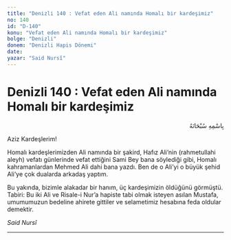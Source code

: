 ```yaml
---
title: "Denizli 140 : Vefat eden Ali namında Homalı bir kardeşimiz"
no: 140
id: "D-140"
konu: "Vefat eden Ali namında Homalı bir kardeşimiz"
bolge: "Denizli"
donem: "Denizli Hapis Dönemi"
date: 
yazar: "Said Nursî"
---
```


# Denizli 140 : Vefat eden Ali namında Homalı bir kardeşimiz

<p class="arabic" dir="rtl" title="Meal: “Her türlü noksan sıfatlardan yüce olan Allah’ın adıyla.”">بِاسْمِهِ سُبْحَانَهُ</p>

Aziz Kardeşlerim!

Homalı kardeşlerimizden Ali namında bir şakird, Hafız Ali’nin (rahmetullahi aleyh) vefatı günlerinde vefat ettiğini Sami Bey bana söylediği gibi, Homalı kahramanlardan Mehmed Ali dahi bana yazdı. Ben de o Ali’yi o büyük şehid Ali’ye çok dualarda arkadaş yaptım.

Bu yakında, bizimle alakadar bir hanım, üç kardeşimizin öldüğünü görmüştü. Tabiri: Bu iki Ali ve Risale-i Nur’a hapiste tabi olmak isteyen asılan Mustafa, umumumuzun bedeline ahirete gittiler ve selametimiz hesabına feda oldular demektir.

*Said Nursî*

***
